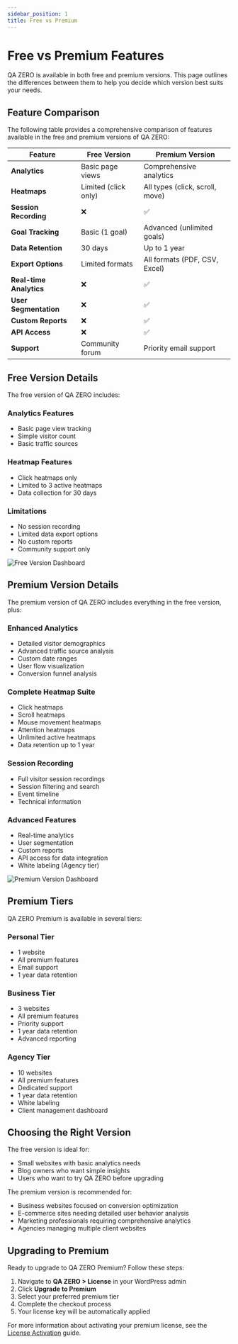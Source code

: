 ```yaml
---
sidebar_position: 1
title: Free vs Premium
---
```


# Free vs Premium Features

QA ZERO is available in both free and premium versions. This page outlines the differences between them to help you decide which version best suits your needs.

## Feature Comparison

The following table provides a comprehensive comparison of features available in the free and premium versions of QA ZERO:

| Feature | Free Version | Premium Version |
|---------|-------------|----------------|
| **Analytics** | Basic page views | Comprehensive analytics |
| **Heatmaps** | Limited (click only) | All types (click, scroll, move) |
| **Session Recording** | ❌ | ✅ |
| **Goal Tracking** | Basic (1 goal) | Advanced (unlimited goals) |
| **Data Retention** | 30 days | Up to 1 year |
| **Export Options** | Limited formats | All formats (PDF, CSV, Excel) |
| **Real-time Analytics** | ❌ | ✅ |
| **User Segmentation** | ❌ | ✅ |
| **Custom Reports** | ❌ | ✅ |
| **API Access** | ❌ | ✅ |
| **Support** | Community forum | Priority email support |

## Free Version Details

The free version of QA ZERO includes:

### Analytics Features
- Basic page view tracking
- Simple visitor count
- Basic traffic sources

### Heatmap Features
- Click heatmaps only
- Limited to 3 active heatmaps
- Data collection for 30 days

### Limitations
- No session recording
- Limited data export options
- No custom reports
- Community support only

![Free Version Dashboard](/img/placeholder-image.png)

## Premium Version Details

The premium version of QA ZERO includes everything in the free version, plus:

### Enhanced Analytics
- Detailed visitor demographics
- Advanced traffic source analysis
- Custom date ranges
- User flow visualization
- Conversion funnel analysis

### Complete Heatmap Suite
- Click heatmaps
- Scroll heatmaps
- Mouse movement heatmaps
- Attention heatmaps
- Unlimited active heatmaps
- Data retention up to 1 year

### Session Recording
- Full visitor session recordings
- Session filtering and search
- Event timeline
- Technical information

### Advanced Features
- Real-time analytics
- User segmentation
- Custom reports
- API access for data integration
- White labeling (Agency tier)

![Premium Version Dashboard](/img/placeholder-image.png)

## Premium Tiers

QA ZERO Premium is available in several tiers:

### Personal Tier
- 1 website
- All premium features
- Email support
- 1 year data retention

### Business Tier
- 3 websites
- All premium features
- Priority support
- 1 year data retention
- Advanced reporting

### Agency Tier
- 10 websites
- All premium features
- Dedicated support
- 1 year data retention
- White labeling
- Client management dashboard

## Choosing the Right Version

The free version is ideal for:
- Small websites with basic analytics needs
- Blog owners who want simple insights
- Users who want to try QA ZERO before upgrading

The premium version is recommended for:
- Business websites focused on conversion optimization
- E-commerce sites needing detailed user behavior analysis
- Marketing professionals requiring comprehensive analytics
- Agencies managing multiple client websites

## Upgrading to Premium

Ready to upgrade to QA ZERO Premium? Follow these steps:

1. Navigate to **QA ZERO > License** in your WordPress admin
2. Click **Upgrade to Premium**
3. Select your preferred premium tier
4. Complete the checkout process
5. Your license key will be automatically applied

For more information about activating your premium license, see the [License Activation](/docs/user-manual/premium-license/activation) guide.
